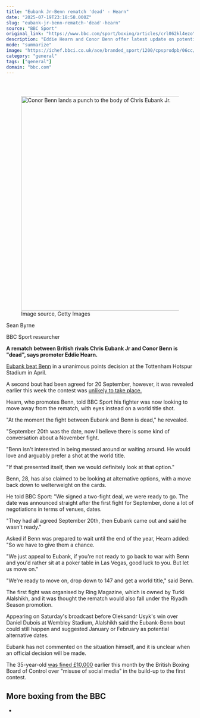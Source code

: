 ```yaml
---
title: "Eubank Jr-Benn rematch 'dead' - Hearn"
date: "2025-07-19T23:18:58.000Z"
slug: "eubank-jr-benn-rematch-'dead'-hearn"
source: "BBC Sport"
original_link: "https://www.bbc.com/sport/boxing/articles/crl062kl4ezo"
description: "Eddie Hearn and Conor Benn offer latest update on potential Chris Eubank Jr rematch."
mode: "summarize"
image: "https://ichef.bbci.co.uk/ace/branded_sport/1200/cpsprodpb/06cc/live/48cfb340-64f2-11f0-8dbd-f3d32ebd3327.jpg"
category: "general"
tags: ["general"]
domain: "bbc.com"
---
```

<div id="readability-page-1" class="page"><div><main id="main-content" data-testid="main-content"><article id="urn-bbc-ares--article-crl062kl4ezo"><header data-component="headline-block"></header><div data-component="image-block"><figure><p><span><picture><source srcset="https://ichef.bbci.co.uk/ace/standard/240/cpsprodpb/58ee/live/24e4af10-64f4-11f0-89ea-4d6f9851f623.jpg.webp 240w, https://ichef.bbci.co.uk/ace/standard/320/cpsprodpb/58ee/live/24e4af10-64f4-11f0-89ea-4d6f9851f623.jpg.webp 320w, https://ichef.bbci.co.uk/ace/standard/480/cpsprodpb/58ee/live/24e4af10-64f4-11f0-89ea-4d6f9851f623.jpg.webp 480w, https://ichef.bbci.co.uk/ace/standard/624/cpsprodpb/58ee/live/24e4af10-64f4-11f0-89ea-4d6f9851f623.jpg.webp 624w, https://ichef.bbci.co.uk/ace/standard/800/cpsprodpb/58ee/live/24e4af10-64f4-11f0-89ea-4d6f9851f623.jpg.webp 800w, https://ichef.bbci.co.uk/ace/standard/976/cpsprodpb/58ee/live/24e4af10-64f4-11f0-89ea-4d6f9851f623.jpg.webp 976w" type="image/webp"><img alt="Conor Benn lands a punch to the body of Chris Eubank Jr." src="https://ichef.bbci.co.uk/ace/standard/1024/cpsprodpb/58ee/live/24e4af10-64f4-11f0-89ea-4d6f9851f623.jpg" srcset="https://ichef.bbci.co.uk/ace/standard/240/cpsprodpb/58ee/live/24e4af10-64f4-11f0-89ea-4d6f9851f623.jpg 240w, https://ichef.bbci.co.uk/ace/standard/320/cpsprodpb/58ee/live/24e4af10-64f4-11f0-89ea-4d6f9851f623.jpg 320w, https://ichef.bbci.co.uk/ace/standard/480/cpsprodpb/58ee/live/24e4af10-64f4-11f0-89ea-4d6f9851f623.jpg 480w, https://ichef.bbci.co.uk/ace/standard/624/cpsprodpb/58ee/live/24e4af10-64f4-11f0-89ea-4d6f9851f623.jpg 624w, https://ichef.bbci.co.uk/ace/standard/800/cpsprodpb/58ee/live/24e4af10-64f4-11f0-89ea-4d6f9851f623.jpg 800w, https://ichef.bbci.co.uk/ace/standard/976/cpsprodpb/58ee/live/24e4af10-64f4-11f0-89ea-4d6f9851f623.jpg 976w" width="1024" height="576"></picture></span><span role="text"><span>Image source, </span>Getty Images</span></p></figure></div><div data-component="byline-block"><p>Sean Byrne</p><p>BBC Sport researcher</p></div><div data-component="text-block"><p><b>A rematch between British rivals Chris Eubank Jr and Conor Benn is "dead", says promoter Eddie Hearn.</b></p><p><a href="https://www.bbc.com/sport/boxing/articles/cjwvpq5q58jo">Eubank beat Benn</a> in a unanimous points decision at the Tottenham Hotspur Stadium in April.</p><p>A second bout had been agreed for 20 September, however, it was revealed earlier this week the contest was <a href="https://www.bbc.com/sport/boxing/articles/c0k7m4d12vdo">unlikely to take place.</a></p><p>Hearn, who promotes Benn, told BBC Sport his fighter was now looking to move away from the rematch, with eyes instead on a world title shot.</p><p>"At the moment the fight between Eubank and Benn is dead," he revealed. </p><p>"September 20th was the date, now I believe there is some kind of conversation about a November fight.</p><p>"Benn isn't interested in being messed around or waiting around. He would love and arguably prefer a shot at the world title. </p><p>"If that presented itself, then we would definitely look at that option."</p><p>Benn, 28, has also claimed to be looking at alternative options, with a move back down to welterweight on the cards.</p></div><div data-component="text-block"><p>He told BBC Sport: "We signed a two-fight deal, we were ready to go. The date was announced straight after the first fight for September, done a lot of negotiations in terms of venues, dates. </p><p>"They had all agreed September 20th, then Eubank came out and said he wasn't ready."</p><p>Asked if Benn was prepared to wait until the end of the year, Hearn added: "So we have to give them a chance.</p><p>"We just appeal to Eubank, if you're not ready to go back to war with Benn and you'd rather sit at a poker table in Las Vegas, good luck to you. But let us move on."</p><p>"We're ready to move on, drop down to 147 and get a world title," said Benn.</p><p>The first fight was organised by Ring Magazine, which is owned by Turki Alalshikh, and it was thought the rematch would also fall under the Riyadh Season promotion.</p><p>Appearing on Saturday's broadcast before Oleksandr Usyk's win over Daniel Dubois at Wembley Stadium, Alalshikh said the Eubank-Benn bout could still happen and suggested January or February as potential alternative dates.</p><p>Eubank has not commented on the situation himself, and it is unclear when an official decision will be made.</p><p>The 35-year-old <a href="https://www.bbc.com/sport/boxing/articles/cn81jvd0mx2o">was fined £10,000</a> earlier this month by the British Boxing Board of Control over "misuse of social media" in the build-up to the first contest.</p></div><section data-component="links-block"><p><h2 type="normal">More boxing from the BBC</h2></p><ul role="list"><li></li></ul></section></article></main></div></div>